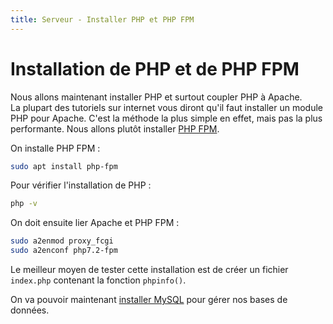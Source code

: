 ```yaml
---
title: Serveur - Installer PHP et PHP FPM
---
```


# Installation de PHP et de PHP FPM

Nous allons maintenant installer PHP et surtout coupler PHP à Apache.  
La plupart des tutoriels sur internet vous diront qu'il faut installer un module PHP pour Apache. C'est la méthode la plus simple en effet, mais pas la plus performante. Nous allons plutôt installer <a href="http://php.net/manual/fr/install.fpm.php" target="_blank">PHP FPM</a>.

On installe PHP FPM :

```bash
sudo apt install php-fpm
```

Pour vérifier l'installation de PHP :

```bash
php -v
```

On doit ensuite lier Apache et PHP FPM :

```bash
sudo a2enmod proxy_fcgi
sudo a2enconf php7.2-fpm
```

Le meilleur moyen de tester cette installation est de créer un fichier ```index.php``` contenant la fonction ```phpinfo()```.

On va pouvoir maintenant [installer MySQL](installer-mysql.html) pour gérer nos bases de données.
